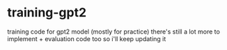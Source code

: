# training-gpt2
training code for gpt2 model (mostly for practice)
there's still a lot more to implement + evaluation code too so i'll keep updating it
